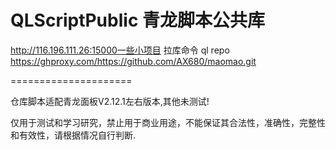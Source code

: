 QLScriptPublic 青龙脚本公共库
=====================
http://116.196.111.26:15000一些小项目
拉库命令
ql repo https://ghproxy.com/https://github.com/AX680/maomao.git


=====================

仓库脚本适配青龙面板V2.12.1左右版本,其他未测试!

仅用于测试和学习研究，禁止用于商业用途，不能保证其合法性，准确性，完整性和有效性，请根据情况自行判断.
